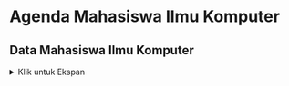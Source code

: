 # Agenda Mahasiswa Ilmu Komputer
##

## Data Mahasiswa Ilmu Komputer
<details>
<summary> Klik untuk Ekspan </summary>

### Create Mahasiswa
<table>
<tr>
    <td> <b>URL</b> </td>
    <td> {{baseURL}}/api/v1/mahasiswa </td>
</tr>
<tr>
    <td> <b>Method</b> </td>
    <td> POST </td>
</tr>
<tr>
    <td> <b>Header</b> </td>
    <td> Authorization : Bearer Token  </td>
</tr>    
<tr>
<td> <b>Body</b> </td>
<td>

``` json
{
    "nama" : "Rusdi Abdul Gani",
    "alamat" : "Bogor",
    "hoby" : "Musik"
}    
```
</td>
</tr>
<tr>
### Read Mahasiswa All
<table>
<tr>
 <td><b> URL </b></td>
<td> {{baseURL}}/api/v1/mahasiswa </td>
</tr>
<tr>
     <td><b> Example </b></td>
    <td> {{baseURL}}/api/v1/mahasiswa?id=1234 </td>
</tr>
<tr>
    <td><b> Method</b> </td>
    <td> GET </td>
</tr>
<tr>
    <td> <b> Header</b>  </td>
<td> Authorization : Bearer Token  </td>
</tr>
<tr>
<td> <b> Query </b>  </td>
<td> id=1234 </td>

<tr>
<td> <b> Respon Success </b>  </td>
<td>

``` Json
{
    "code" : 200,
    "message" : "Sukses",
    "data" : [
    {
        "id"     : 1234,
        "nama"   : "jafar JS"
        "alamat" : "Bogor"
        "hobi"   : "Hikimg"
    },
    {
    "id" : 1234,
        "nama"   : "jafar JS"
        "alamat" : "Bogor"
        "hobi"   : "Hiking"
    }
    ]
}
```
</td>
</tr>
<td> <b> Respon  Conflict </b>  </td>
<td>

``` Json
{
    "code" : 409,
    "message" : "Nama Mahasiswa Telah Digunakan",
    "data" : {
        "nama"   : "Jafar JS"
        "alamat" : "Bogor"
        "hobi"   : "Hiking"
    }
}
```

</td>
</tr>
<tr>
<td> <b> Respon  Not Found </b>  </td>
<td>

``` Json
{
    "code" : 404,
    "message" : "ID Mahasiswa Tidak Ditemukan",
    "data" : {
        "value"   : 1234,
        "property" : "id"
        "location"   : "query"
    }
}
```
</td>
</tr>
</table>

<td> <b>Respon Success</b> </td>
<td>

``` json
{
    "code" : 201,
    "message" : "Data mahasiswa berhasil diinput",
    "data" : {
        "nim" : 2001,
        "nama" : "Jafar JSi",
        "alamat" : "Bogor",
        "hoby" : "Hiking"
    } 
}    
```
<tr>
<td> <b>Respon Conflict</b> </td>
<td>

``` json
{
    "code" : 409,
    "message" : "Nama Mahasiswa telah digunakan",
    "data" : {
        "value" : "Jafar JS",
        "property" : "nama",
        "location" : "body"
    } 
}    
```

</td>
</tr>
</table>
</details>
